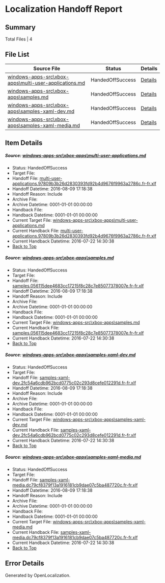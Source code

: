 # <a name='report-top'></a> Localization Handoff Report

## Summary
 Total Files | 4

## File List
 Source File | Status | Details 
 ----------- | ------ | ------- 
 [windows-apps-src\xbox-apps\multi-user-applications.md](https://github.com/Microsoft/windows-apps/blob/c10c00c4e1282630f7447cb443121c479ddc4f4d/windows-apps-src/xbox-apps/multi-user-applications.md) | HandedOffSuccess | [Details](#031d64168092ef2a62df27b30d7c9a119adc51dc8051)
 [windows-apps-src\xbox-apps\samples.md](https://github.com/Microsoft/windows-apps/blob/cee28021caddaf017b32e9bbce3fa31f3f77f4f7/windows-apps-src/xbox-apps/samples.md) | HandedOffSuccess | [Details](#21aeb9ed928d0a0e9676245e86617cd24d5e32578055)
 [windows-apps-src\xbox-apps\samples-xaml-dev.md](https://github.com/Microsoft/windows-apps/blob/0c1ba9b0180570195e53da3aaa88745a68fad0cd/windows-apps-src/xbox-apps/samples-xaml-dev.md) | HandedOffSuccess | [Details](#aa98a820c22a0a31568aa68358f51c414516e83d8053)
 [windows-apps-src\xbox-apps\samples-xaml-media.md](https://github.com/Microsoft/windows-apps/blob/a53e39e14ff497b0b0e914a2df6a8cb8217b27c6/windows-apps-src/xbox-apps/samples-xaml-media.md) | HandedOffSuccess | [Details](#387732c923f67fec75ce3944cc05d39224892db48054)

## Item Details
##### <a name='031d64168092ef2a62df27b30d7c9a119adc51dc8051'></a> Source: [windows-apps-src\xbox-apps\multi-user-applications.md](https://github.com/Microsoft/windows-apps/blob/c10c00c4e1282630f7447cb443121c479ddc4f4d/windows-apps-src/xbox-apps/multi-user-applications.md)
* Status: HandedOffSuccess
* Target File: 
* Handoff File: [multi-user-applications.97809b3b26d2830393fd92b4d9676f9963a2786c.fr-fr.xlf](https://github.com/Microsoft/WDG.handoff/blob/f8eb7b7c8764388dc8bd9f3748eb7bed0eb2023f/ol-handoff/Microsoft/windows-apps.fr-fr/master/multi-user-applications.97809b3b26d2830393fd92b4d9676f9963a2786c.fr-fr.xlf)
* Handoff Datetime: 2016-08-09 17:18:38
* Handoff Reason: Include
* Archive File: 
* Archive Datetime: 0001-01-01 00:00:00
* Handback File: 
* Handback Datetime: 0001-01-01 00:00:00
* Current Target File: [windows-apps-src\xbox-apps\multi-user-applications.md](https://github.com/Microsoft/windows-apps.fr-fr/blob/402eb0dc49711783fdbd768a93aa5456388b34d9/windows-apps-src/xbox-apps/multi-user-applications.md)
* Current Handback File: [multi-user-applications.97809b3b26d2830393fd92b4d9676f9963a2786c.fr-fr.xlf](https://github.com/Microsoft/WDG.handback/blob/e8019a4155f189676550d9d336a37921a9040b0d/ol-handback/Microsoft/windows-apps.fr-fr/master/multi-user-applications.97809b3b26d2830393fd92b4d9676f9963a2786c.fr-fr.xlf)
* Current Handback Datetime: 2016-07-22 14:30:38
* [Back to Top](#report-top)

##### <a name='21aeb9ed928d0a0e9676245e86617cd24d5e32578055'></a> Source: [windows-apps-src\xbox-apps\samples.md](https://github.com/Microsoft/windows-apps/blob/cee28021caddaf017b32e9bbce3fa31f3f77f4f7/windows-apps-src/xbox-apps/samples.md)
* Status: HandedOffSuccess
* Target File: 
* Handoff File: [samples.056115dee4683cc17215f8c28c7e85077378007e.fr-fr.xlf](https://github.com/Microsoft/WDG.handoff/blob/f8eb7b7c8764388dc8bd9f3748eb7bed0eb2023f/ol-handoff/Microsoft/windows-apps.fr-fr/master/samples.056115dee4683cc17215f8c28c7e85077378007e.fr-fr.xlf)
* Handoff Datetime: 2016-08-09 17:18:38
* Handoff Reason: Include
* Archive File: 
* Archive Datetime: 0001-01-01 00:00:00
* Handback File: 
* Handback Datetime: 0001-01-01 00:00:00
* Current Target File: [windows-apps-src\xbox-apps\samples.md](https://github.com/Microsoft/windows-apps.fr-fr/blob/402eb0dc49711783fdbd768a93aa5456388b34d9/windows-apps-src/xbox-apps/samples.md)
* Current Handback File: [samples.056115dee4683cc17215f8c28c7e85077378007e.fr-fr.xlf](https://github.com/Microsoft/WDG.handback/blob/e8019a4155f189676550d9d336a37921a9040b0d/ol-handback/Microsoft/windows-apps.fr-fr/master/samples.056115dee4683cc17215f8c28c7e85077378007e.fr-fr.xlf)
* Current Handback Datetime: 2016-07-22 14:30:38
* [Back to Top](#report-top)

##### <a name='aa98a820c22a0a31568aa68358f51c414516e83d8053'></a> Source: [windows-apps-src\xbox-apps\samples-xaml-dev.md](https://github.com/Microsoft/windows-apps/blob/0c1ba9b0180570195e53da3aaa88745a68fad0cd/windows-apps-src/xbox-apps/samples-xaml-dev.md)
* Status: HandedOffSuccess
* Target File: 
* Handoff File: [samples-xaml-dev.2fc54a6cdb962bcd0775c02c293d8cefe012291d.fr-fr.xlf](https://github.com/Microsoft/WDG.handoff/blob/f8eb7b7c8764388dc8bd9f3748eb7bed0eb2023f/ol-handoff/Microsoft/windows-apps.fr-fr/master/samples-xaml-dev.2fc54a6cdb962bcd0775c02c293d8cefe012291d.fr-fr.xlf)
* Handoff Datetime: 2016-08-09 17:18:38
* Handoff Reason: Include
* Archive File: 
* Archive Datetime: 0001-01-01 00:00:00
* Handback File: 
* Handback Datetime: 0001-01-01 00:00:00
* Current Target File: [windows-apps-src\xbox-apps\samples-xaml-dev.md](https://github.com/Microsoft/windows-apps.fr-fr/blob/402eb0dc49711783fdbd768a93aa5456388b34d9/windows-apps-src/xbox-apps/samples-xaml-dev.md)
* Current Handback File: [samples-xaml-dev.2fc54a6cdb962bcd0775c02c293d8cefe012291d.fr-fr.xlf](https://github.com/Microsoft/WDG.handback/blob/e8019a4155f189676550d9d336a37921a9040b0d/ol-handback/Microsoft/windows-apps.fr-fr/master/samples-xaml-dev.2fc54a6cdb962bcd0775c02c293d8cefe012291d.fr-fr.xlf)
* Current Handback Datetime: 2016-07-22 14:30:38
* [Back to Top](#report-top)

##### <a name='387732c923f67fec75ce3944cc05d39224892db48054'></a> Source: [windows-apps-src\xbox-apps\samples-xaml-media.md](https://github.com/Microsoft/windows-apps/blob/a53e39e14ff497b0b0e914a2df6a8cb8217b27c6/windows-apps-src/xbox-apps/samples-xaml-media.md)
* Status: HandedOffSuccess
* Target File: 
* Handoff File: [samples-xaml-media.dc79cf8379f13a1916181cb9dae07c5ba487720c.fr-fr.xlf](https://github.com/Microsoft/WDG.handoff/blob/f8eb7b7c8764388dc8bd9f3748eb7bed0eb2023f/ol-handoff/Microsoft/windows-apps.fr-fr/master/samples-xaml-media.dc79cf8379f13a1916181cb9dae07c5ba487720c.fr-fr.xlf)
* Handoff Datetime: 2016-08-09 17:18:38
* Handoff Reason: Include
* Archive File: 
* Archive Datetime: 0001-01-01 00:00:00
* Handback File: 
* Handback Datetime: 0001-01-01 00:00:00
* Current Target File: [windows-apps-src\xbox-apps\samples-xaml-media.md](https://github.com/Microsoft/windows-apps.fr-fr/blob/402eb0dc49711783fdbd768a93aa5456388b34d9/windows-apps-src/xbox-apps/samples-xaml-media.md)
* Current Handback File: [samples-xaml-media.dc79cf8379f13a1916181cb9dae07c5ba487720c.fr-fr.xlf](https://github.com/Microsoft/WDG.handback/blob/e8019a4155f189676550d9d336a37921a9040b0d/ol-handback/Microsoft/windows-apps.fr-fr/master/samples-xaml-media.dc79cf8379f13a1916181cb9dae07c5ba487720c.fr-fr.xlf)
* Current Handback Datetime: 2016-07-22 14:30:38
* [Back to Top](#report-top)


## Error Details

Generated by OpenLocalization.
